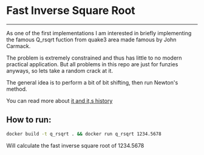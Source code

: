# Fast Inverse Square Root
---

As one of the first implementations I am interested in briefly implementing the famous Q_rsqrt fuction from quake3 area made famous by John Carmack.

The problem is extremely constrained and thus has little to no modern practical application. But all problems in this repo are just for funzies anyways,
so lets take a random crack at it.


The general idea is to perform a bit of bit shifting, then run Newton's method.

You can read more about [it and it,s history](https://en.wikipedia.org/wiki/Fast_inverse_square_root)

## How to run:

```bash
docker build -t q_rsqrt . && docker run q_rsqrt 1234.5678
```

Will calculate the fast inverse square root of 1234.5678
